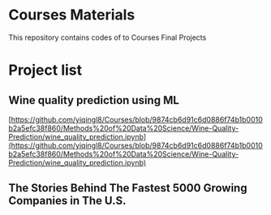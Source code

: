 # Courses Materials
This repository contains codes of to Courses Final Projects

# Project list
## Wine quality prediction using ML 
[https://github.com/yiqingl8/Courses/blob/9874cb6d91c6d0886f74b1b0010b2a5efc38f860/Methods%20of%20Data%20Science/Wine-Quality-Prediction/wine_quality_prediction.ipynb](https://github.com/yiqingl8/Courses/blob/9874cb6d91c6d0886f74b1b0010b2a5efc38f860/Methods%20of%20Data%20Science/Wine-Quality-Prediction/wine_quality_prediction.ipynb)

## The Stories Behind The Fastest 5000 Growing Companies in The U.S.


